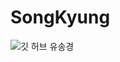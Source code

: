 # SongKyung
![깃 허브 유송경](https://user-images.githubusercontent.com/20807197/160444490-c6f6f88b-1092-4ba5-a5d7-3b193d1c1bfb.png)
